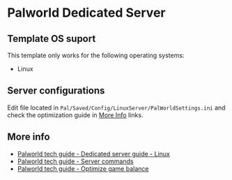 # Palworld Dedicated Server

## Template OS suport

This template only works for the following operating systems:

- Linux

## Server configurations

Edit file located in `Pal/Saved/Config/LinuxServer/PalWorldSettings.ini` and check the optimization guide in [More Info](#more-info) links.

## More info

- [Palworld tech guide - Dedicated server guide - Linux](https://tech.palworldgame.com/dedicated-server-guide#linux)
- [Palworld tech guide - Server commands](https://tech.palworldgame.com/server-commands)
- [Palworld tech guide - Optimize game balance](https://tech.palworldgame.com/optimize-game-balance)